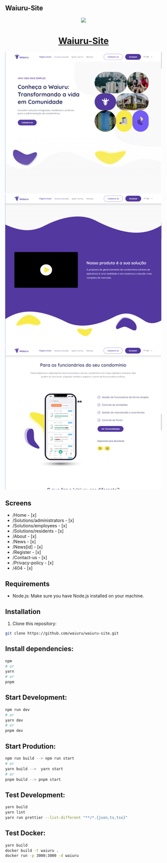## Waiuru-Site

<p align="center">
  <a href="https://github.com/waiuru/waiuru-site">
    <picture>
      <source media="(prefers-color-scheme: dark)" srcset="https://avatars.githubusercontent.com/u/69097643?s=200&v=4">
      <img src="https://avatars.githubusercontent.com/u/69097643?s=200&v=4" height="128">
    </picture>
    <h1 align="center">Waiuru-Site</h1>
  </a>
</p>

<p align="center">
  <a aria-label="License" href="https://github.com/waiuru/waiuru-site/blob/main/LICENSE>
    <img alt="" src="https://img.shields.io/npm/l/next.svg?style=for-the-badge&labelColor=000000">
  </a>
</p>

<img  src="/public/images/captura1.png" alt="captura1"  title="captura1" style="max-width: 100%;" />
<img  src="/public/images/captura2.png" alt="captura2"  title="captura2" style="max-width: 100%;" />
<img  src="/public/images/captura3.png" alt="captura3"  title="captura3" style="max-width: 100%;" />

## Screens

- /Home - [x]
- /Solutions/administrators - [x]
- /Solutions/employees - [x]
- /Solutions/residents - [x]
- /About - [x]
- /News - [x]
- /News[id] - [x]
- /Register - [x]
- /Contact-us - [x]
- /Privacy-policy - [x]
- /404 - [x]

## Requirements

- Node.js: Make sure you have Node.js installed on your machine.

## Installation

1. Clone this repository:

```bash
git clone https://github.com/waiuru/waiuru-site.git
```

## Install dependencies:

```bash
npm
# or
yarn
# or
pnpm
```

## Start Development:

```bash
npm run dev
# or
yarn dev
# or
pnpm dev
```

## Start Prodution:

```bash
npm run build --> npm run start
# or
yarn build -->  yarn start
# or
pnpm build --> pnpm start
```

## Test Development:

```bash
yarn build
yarn lint
yarn run prettier --list-different "**/*.{json,ts,tsx}"
```

## Test Docker:

```bash
yarn build
docker build -t waiuru .
docker run -p 3000:3000 -d waiuru
```
